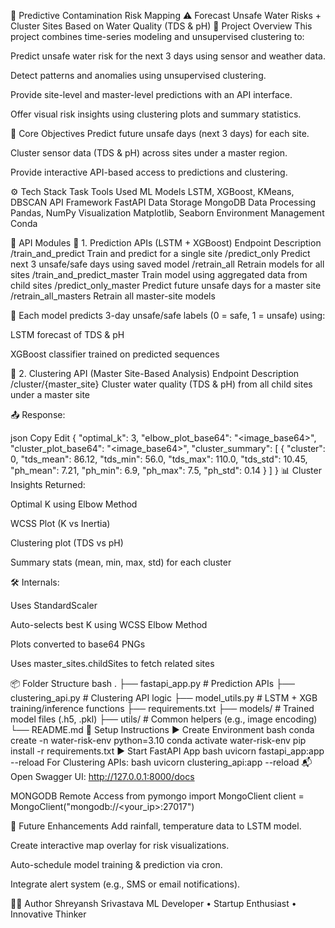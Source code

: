 🚰 Predictive Contamination Risk Mapping
⚠️ Forecast Unsafe Water Risks + Cluster Sites Based on Water Quality (TDS & pH)
🧠 Project Overview
This project combines time-series modeling and unsupervised clustering to:

Predict unsafe water risk for the next 3 days using sensor and weather data.

Detect patterns and anomalies using unsupervised clustering.

Provide site-level and master-level predictions with an API interface.

Offer visual risk insights using clustering plots and summary statistics.

🎯 Core Objectives
Predict future unsafe days (next 3 days) for each site.

Cluster sensor data (TDS & pH) across sites under a master region.

Provide interactive API-based access to predictions and clustering.

⚙️ Tech Stack
Task	Tools Used
ML Models	LSTM, XGBoost, KMeans, DBSCAN
API Framework	FastAPI
Data Storage	MongoDB
Data Processing	Pandas, NumPy
Visualization	Matplotlib, Seaborn
Environment Management	Conda

🔗 API Modules
🔹 1. Prediction APIs (LSTM + XGBoost)
Endpoint	Description
/train_and_predict	Train and predict for a single site
/predict_only	Predict next 3 unsafe/safe days using saved model
/retrain_all	Retrain models for all sites
/train_and_predict_master	Train model using aggregated data from child sites
/predict_only_master	Predict future unsafe days for a master site
/retrain_all_masters	Retrain all master-site models

📘 Each model predicts 3-day unsafe/safe labels (0 = safe, 1 = unsafe) using:

LSTM forecast of TDS & pH

XGBoost classifier trained on predicted sequences

🔹 2. Clustering API (Master Site-Based Analysis)
Endpoint	Description
/cluster/{master_site}	Cluster water quality (TDS & pH) from all child sites under a master site

📤 Response:

json
Copy
Edit
{
  "optimal_k": 3,
  "elbow_plot_base64": "<image_base64>",
  "cluster_plot_base64": "<image_base64>",
  "cluster_summary": [
    {
      "cluster": 0,
      "tds_mean": 86.12,
      "tds_min": 56.0,
      "tds_max": 110.0,
      "tds_std": 10.45,
      "ph_mean": 7.21,
      "ph_min": 6.9,
      "ph_max": 7.5,
      "ph_std": 0.14
    }
  ]
}
📊 Cluster Insights Returned:

Optimal K using Elbow Method

WCSS Plot (K vs Inertia)

Clustering plot (TDS vs pH)

Summary stats (mean, min, max, std) for each cluster

🛠️ Internals:

Uses StandardScaler

Auto-selects best K using WCSS Elbow Method

Plots converted to base64 PNGs

Uses master_sites.childSites to fetch related sites

📦 Folder Structure
bash
.
├── fastapi_app.py               # Prediction APIs
├── clustering_api.py            # Clustering API logic
├── model_utils.py               # LSTM + XGB training/inference functions
├── requirements.txt
├── models/                      # Trained model files (.h5, .pkl)
├── utils/                       # Common helpers (e.g., image encoding)
└── README.md
🔧 Setup Instructions
▶️ Create Environment
bash
conda create -n water-risk-env python=3.10
conda activate water-risk-env
pip install -r requirements.txt
▶️ Start FastAPI App
bash
uvicorn fastapi_app:app --reload
For Clustering APIs:
bash
uvicorn clustering_api:app --reload
📬 Open Swagger UI:
http://127.0.0.1:8000/docs

MONGODB Remote Access
from pymongo import MongoClient
client = MongoClient("mongodb://<your_ip>:27017")


🧩 Future Enhancements
Add rainfall, temperature data to LSTM model.

Create interactive map overlay for risk visualizations.

Auto-schedule model training & prediction via cron.

Integrate alert system (e.g., SMS or email notifications).

🧑‍💻 Author
Shreyansh Srivastava
ML Developer • Startup Enthusiast • Innovative Thinker
